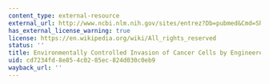 ```yaml
---
content_type: external-resource
external_url: http://www.ncbi.nlm.nih.gov/sites/entrez?Db=pubmed&Cmd=ShowDetailView&TermToSearch=16330045&ordinalpos=1&itool=EntrezSystem2.PEntrez.Pubmed.Pubmed_ResultsPanel.Pubmed_RVLinkOut
has_external_license_warning: true
license: https://en.wikipedia.org/wiki/All_rights_reserved
status: ''
title: Environmentally Controlled Invasion of Cancer Cells by Engineered Bacteria
uid: cd7234fd-8e85-4c02-85ec-824d030c0eb9
wayback_url: ''
---
```

